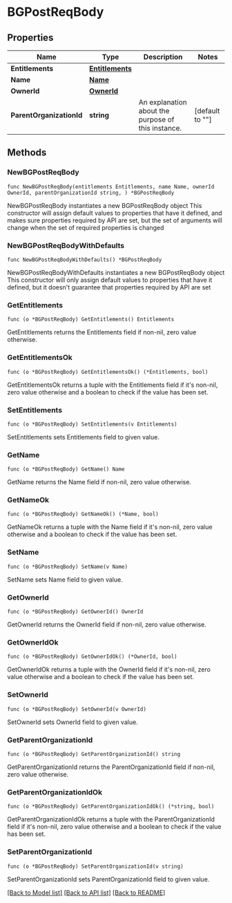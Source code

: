 # BGPostReqBody

## Properties

Name | Type | Description | Notes
------------ | ------------- | ------------- | -------------
**Entitlements** | [**Entitlements**](Entitlements.md) |  | 
**Name** | [**Name**](Name.md) |  | 
**OwnerId** | [**OwnerId**](OwnerId.md) |  | 
**ParentOrganizationId** | **string** | An explanation about the purpose of this instance. | [default to ""]

## Methods

### NewBGPostReqBody

`func NewBGPostReqBody(entitlements Entitlements, name Name, ownerId OwnerId, parentOrganizationId string, ) *BGPostReqBody`

NewBGPostReqBody instantiates a new BGPostReqBody object
This constructor will assign default values to properties that have it defined,
and makes sure properties required by API are set, but the set of arguments
will change when the set of required properties is changed

### NewBGPostReqBodyWithDefaults

`func NewBGPostReqBodyWithDefaults() *BGPostReqBody`

NewBGPostReqBodyWithDefaults instantiates a new BGPostReqBody object
This constructor will only assign default values to properties that have it defined,
but it doesn't guarantee that properties required by API are set

### GetEntitlements

`func (o *BGPostReqBody) GetEntitlements() Entitlements`

GetEntitlements returns the Entitlements field if non-nil, zero value otherwise.

### GetEntitlementsOk

`func (o *BGPostReqBody) GetEntitlementsOk() (*Entitlements, bool)`

GetEntitlementsOk returns a tuple with the Entitlements field if it's non-nil, zero value otherwise
and a boolean to check if the value has been set.

### SetEntitlements

`func (o *BGPostReqBody) SetEntitlements(v Entitlements)`

SetEntitlements sets Entitlements field to given value.


### GetName

`func (o *BGPostReqBody) GetName() Name`

GetName returns the Name field if non-nil, zero value otherwise.

### GetNameOk

`func (o *BGPostReqBody) GetNameOk() (*Name, bool)`

GetNameOk returns a tuple with the Name field if it's non-nil, zero value otherwise
and a boolean to check if the value has been set.

### SetName

`func (o *BGPostReqBody) SetName(v Name)`

SetName sets Name field to given value.


### GetOwnerId

`func (o *BGPostReqBody) GetOwnerId() OwnerId`

GetOwnerId returns the OwnerId field if non-nil, zero value otherwise.

### GetOwnerIdOk

`func (o *BGPostReqBody) GetOwnerIdOk() (*OwnerId, bool)`

GetOwnerIdOk returns a tuple with the OwnerId field if it's non-nil, zero value otherwise
and a boolean to check if the value has been set.

### SetOwnerId

`func (o *BGPostReqBody) SetOwnerId(v OwnerId)`

SetOwnerId sets OwnerId field to given value.


### GetParentOrganizationId

`func (o *BGPostReqBody) GetParentOrganizationId() string`

GetParentOrganizationId returns the ParentOrganizationId field if non-nil, zero value otherwise.

### GetParentOrganizationIdOk

`func (o *BGPostReqBody) GetParentOrganizationIdOk() (*string, bool)`

GetParentOrganizationIdOk returns a tuple with the ParentOrganizationId field if it's non-nil, zero value otherwise
and a boolean to check if the value has been set.

### SetParentOrganizationId

`func (o *BGPostReqBody) SetParentOrganizationId(v string)`

SetParentOrganizationId sets ParentOrganizationId field to given value.



[[Back to Model list]](../README.md#documentation-for-models) [[Back to API list]](../README.md#documentation-for-api-endpoints) [[Back to README]](../README.md)


